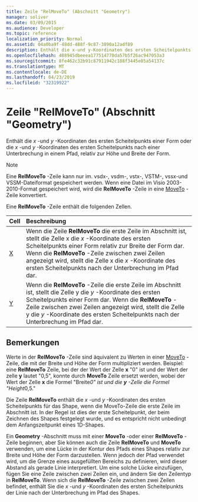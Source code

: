 ```yaml
---
title: Zeile "RelMoveTo" (Abschnitt "Geometry")
manager: soliver
ms.date: 03/09/2015
ms.audience: Developer
ms.topic: reference
localization_priority: Normal
ms.assetid: 04a0ba9f-48dd-488f-9c87-3890a12adf89
description: Enthält die x-und y-Koordinaten des ersten Scheitelpunkts einer Form oder die x-und y-Koordinaten des ersten Scheitelpunkts nach einer Unterbrechung in einem Pfad, relativ zur Höhe und Breite der Form.
ms.openlocfilehash: 488945dbeeea177514770da57b5f26ac947053a3
ms.sourcegitcommit: 8fe462c32b91c87911942c188f3445e85a54137c
ms.translationtype: MT
ms.contentlocale: de-DE
ms.lasthandoff: 04/23/2019
ms.locfileid: "32319922"
---
```

# <a name="relmoveto-row-geometry-section"></a>Zeile "RelMoveTo" (Abschnitt "Geometry")

Enthält die *x* -und *y* -Koordinaten des ersten Scheitelpunkts einer Form oder die *x* -und *y* -Koordinaten des ersten Scheitelpunkts nach einer Unterbrechung in einem Pfad, relativ zur Höhe und Breite der Form. 
  
> [!NOTE]
> Eine **RelMoveTo** -Zeile kann nur im. vsdx-, vsdm-, vstx-, VSTM-, vssx-und VSSM-Dateiformat gespeichert werden. Wenn eine Datei im Visio 2003-2010-Format gespeichert wird, wird die **RelMoveTo** -Zeile in eine [MoveTo](moveto-row-geometry-section.md) -Zeile konvertiert. 
  
Eine **RelMoveTo** -Zeile enthält die folgenden Zellen. 
  
|**Cell**|**Beschreibung**|
|:-----|:-----|
|[X](x-cell-geometry-section.md) <br/> |Wenn die Zeile **RelMoveTo** die erste Zeile im Abschnitt ist, stellt die Zelle x die *x* -Koordinate des ersten Scheitelpunkts einer Form relativ zur Breite der Form dar. Wenn die **RelMoveTo** -Zeile zwischen zwei Zeilen angezeigt wird, stellt die Zelle x die *x* -Koordinate des ersten Scheitelpunkts nach der Unterbrechung im Pfad dar.  <br/> |
|[Y](y-cell-geometry-section.md) <br/> |Wenn die **RelMoveTo** -Zeile die erste Zeile im Abschnitt ist, stellt die Zelle y die *y* -Koordinate des ersten Scheitelpunkts einer Form dar. Wenn die **RelMoveTo** -Zeile zwischen zwei Zeilen angezeigt wird, stellt die Zelle y die *y* -Koordinate des ersten Scheitelpunkts nach der Unterbrechung im Pfad dar.  <br/> |
   
## <a name="remarks"></a>Bemerkungen

Werte in der **RelMoveTo** -Zeile sind äquivalent zu Werten in einer [MoveTo](moveto-row-geometry-section.md) -Zeile, die mit der Breite und Höhe der Form multipliziert werden. Beispiel: eine **RelMoveTo** Zeile, bei der der Wert der Zelle **x** "0" ist und der Wert der zelle **y** lautet "0,5", konnte durch **MoveTo** Zeile ersetzt werden, wobei der Wert der Zelle **x** die Formel "Breite*0" ist und die **y** -Zelle die Formel "Height*0,5." 
  
Die Zeile **RelMoveTo** enthält die *x* -und *y* -Koordinaten des ersten Scheitelpunkts für das Shape, wenn die MoveTo-Zeile die erste Zeile im Abschnitt ist. In der Regel ist dies der erste Scheitelpunkt, der beim Zeichnen des Shapes festgelegt wurde, und es entspricht nicht unbedingt dem Anfangszeitpunkt eines 1D-Shapes. 
  
Ein **Geometry** -Abschnitt muss mit einer **MoveTo** -oder einer **RelMoveTo** -Zeile beginnen, aber Sie können auch die Zeile **RelMoveTo** und **MoveTo** verwenden, um eine Lücke in der Kontur des Pfads eines Shapes relativ zur Breite und Höhe der Form darzustellen. Wenn jedoch der Pfad verwendet wird, um die Grenze eines ausgefüllten Bereichs zu definieren, wird dieser Abstand als gerade Linie interpretiert. Um eine solche Lücke einzufügen, fügen Sie eine Zeile zwischen zwei Zeilen ein, und ändern Sie den Zeilentyp in **RelMoveTo**. Wenn sich die **RelMoveTo** -Zeile zwischen zwei Zeilen befindet, enthält Sie die *x* -und *y* -Koordinaten des ersten Scheitelpunkts der Linie nach der Unterbrechung im Pfad des Shapes. 
  


